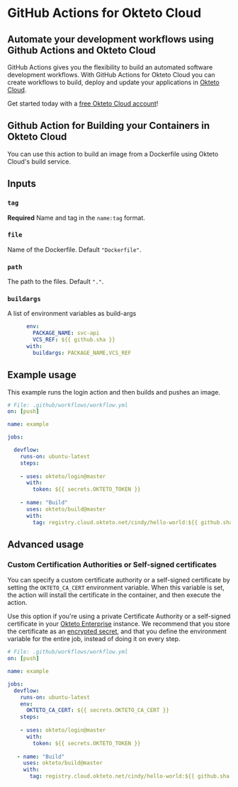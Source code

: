# GitHub Actions for Okteto Cloud

## Automate your development workflows using Github Actions and Okteto Cloud
GitHub Actions gives you the flexibility to build an automated software development workflows. With GitHub Actions for Okteto Cloud you can create workflows to build, deploy and update your applications in [Okteto Cloud](https://cloud.okteto.com).

Get started today with a [free Okteto Cloud account](https://cloud.okteto.com)!

## Github Action for Building your Containers in Okteto Cloud

You can use this action to build an image from a Dockerfile using Okteto Cloud's build service.

## Inputs

### `tag`

**Required**  Name and tag in the `name:tag` format.

### `file`

Name of the Dockerfile. Default `"Dockerfile"`.

### `path`

The path to the files. Default `"."`.

### `buildargs`

A list of environment variables as build-args

```yaml
      env:
        PACKAGE_NAME: svc-api
        VCS_REF: ${{ github.sha }}
      with:
        buildargs: PACKAGE_NAME,VCS_REF
```

## Example usage

This example runs the login action and then builds and pushes an image.

```yaml
# File: .github/workflows/workflow.yml
on: [push]

name: example

jobs:

  devflow:
    runs-on: ubuntu-latest
    steps:
    
    - uses: okteto/login@master
      with:
        token: ${{ secrets.OKTETO_TOKEN }}
    
    - name: "Build"
      uses: okteto/build@master
      with:
        tag: registry.cloud.okteto.net/cindy/hello-world:${{ github.sha }}
```

## Advanced usage

 ### Custom Certification Authorities or Self-signed certificates

 You can specify a custom certificate authority or a self-signed certificate by setting the `OKTETO_CA_CERT` environment variable. When this variable is set, the action will install the certificate in the container, and then execute the action. 

 Use this option if you're using a private Certificate Authority or a self-signed certificate in your [Okteto Enterprise](http://okteto.com/enterprise) instance.  We recommend that you store the certificate as an [encrypted secret](https://docs.github.com/en/actions/reference/encrypted-secrets), and that you define the environment variable for the entire job, instead of doing it on every step.


 ```yaml
 # File: .github/workflows/workflow.yml
 on: [push]

 name: example

 jobs:
   devflow:
     runs-on: ubuntu-latest
     env:
       OKTETO_CA_CERT: ${{ secrets.OKTETO_CA_CERT }}
     steps:
     
     - uses: okteto/login@master
       with:
         token: ${{ secrets.OKTETO_TOKEN }}
     
    - name: "Build"
      uses: okteto/build@master
      with:
        tag: registry.cloud.okteto.net/cindy/hello-world:${{ github.sha }}
 ```
